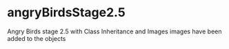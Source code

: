 # angryBirdsStage2.5
Angry Birds stage 2.5 with Class Inheritance and Images
images have been added to the objects
